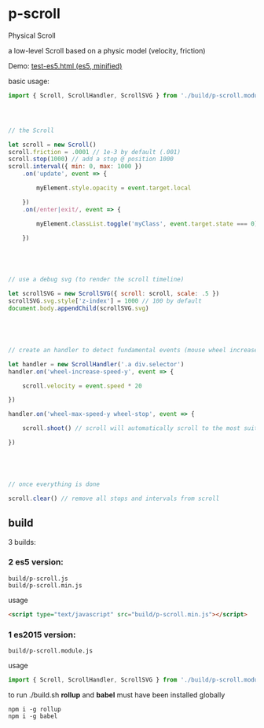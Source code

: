 # p-scroll

Physical Scroll

a low-level Scroll based on a physic model (velocity, friction)

Demo: [test-es5.html (es5, minified)](http://htmlpreview.github.io/?https://github.com/jniac/p-scroll/blob/master/test/test-es5.html) 

basic usage:

```javascript
import { Scroll, ScrollHandler, ScrollSVG } from './build/p-scroll.module.js'




// the Scroll

let scroll = new Scroll()
scroll.friction = .0001 // 1e-3 by default (.001)
scroll.stop(1000) // add a stop @ position 1000
scroll.interval({ min: 0, max: 1000 })
	.on('update', event => {

		myElement.style.opacity = event.target.local

	})
	.on(/enter|exit/, event => {

		myElement.classList.toggle('myClass', event.target.state === 0)

	})





// use a debug svg (to render the scroll timeline)

let scrollSVG = new ScrollSVG({ scroll: scroll, scale: .5 })
scrollSVG.svg.style['z-index'] = 1000 // 100 by default
document.body.appendChild(scrollSVG.svg)





// create an handler to detect fundamental events (mouse wheel increase phase, break)

let handler = new ScrollHandler('.a div.selector')
handler.on('wheel-increase-speed-y', event => {

	scroll.velocity = event.speed * 20

})

handler.on('wheel-max-speed-y wheel-stop', event => {

	scroll.shoot() // scroll will automatically scroll to the most suitable stop (depending on velocity & available stops)

})





// once everything is done

scroll.clear() // remove all stops and intervals from scroll


```

## build

3 builds:    
### 2 es5 version:
```
build/p-scroll.js
build/p-scroll.min.js
```
usage
```html
<script type="text/javascript" src="build/p-scroll.min.js"></script>
```
### 1 es2015 version:
```
build/p-scroll.module.js
```
usage
```javascript
import { Scroll, ScrollHandler, ScrollSVG } from './build/p-scroll.module.js'
```

to run ./build.sh **rollup** and **babel** must have been installed globally
```
npm i -g rollup
npm i -g babel
```
